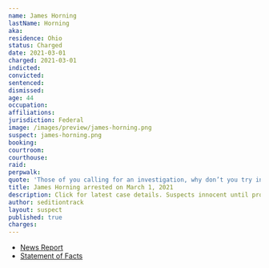 ```yaml
---
name: James Horning
lastName: Horning
aka:
residence: Ohio
status: Charged
date: 2021-03-01
charged: 2021-03-01
indicted:
convicted: 
sentenced: 
dismissed: 
age: 44
occupation:
affiliations:
jurisdiction: Federal
image: /images/preview/james-horning.png
suspect: james-horning.png
booking:
courtroom:
courthouse:
raid:
perpwalk:
quote: 'Those of you calling for an investigation, why don’t you try investigating deez nuts with ya chin'
title: James Horning arrested on March 1, 2021
description: Click for latest case details. Suspects innocent until proven guilty.
author: seditiontrack
layout: suspect
published: true
charges:
---
```

- [News Report](https://sciotovalleyguardian.com/2021/01/10/fbi-tipped-to-local-man-who-was-involved-in-capitol-siege/)
- [Statement of Facts](https://www.courtlistener.com/recap/gov.uscourts.dcd.227966/gov.uscourts.dcd.227966.1.1.pdf)
